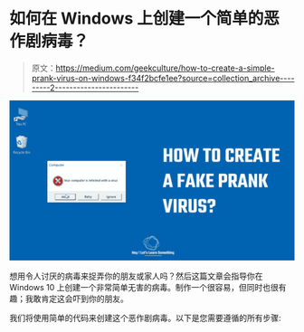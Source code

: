 # 如何在 Windows 上创建一个简单的恶作剧病毒？

> 原文：<https://medium.com/geekculture/how-to-create-a-simple-prank-virus-on-windows-f34f2bcfe1ee?source=collection_archive---------2----------------------->

![](img/051d1324ee5d2663e4d670bd2c251479.png)

想用令人讨厌的病毒来捉弄你的朋友或家人吗？然后这篇文章会指导你在 Windows 10 上创建一个非常简单无害的病毒。制作一个很容易，但同时也很有趣；我敢肯定这会吓到你的朋友。

我们将使用简单的代码来创建这个恶作剧病毒。以下是您需要遵循的所有步骤: